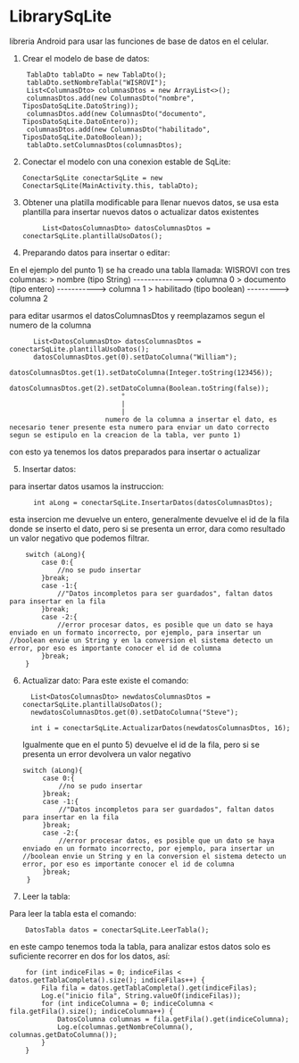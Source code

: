 # LibrarySqLite
libreria Android para usar las funciones de base de datos en el celular.

1) Crear el modelo de base de datos:

        TablaDto tablaDto = new TablaDto();
        tablaDto.setNombreTabla("WISROVI");
        List<ColumnasDto> columnasDtos = new ArrayList<>();
        columnasDtos.add(new ColumnasDto("nombre", TiposDatoSqLite.DatoString));
        columnasDtos.add(new ColumnasDto("documento", TiposDatoSqLite.DatoEntero));
        columnasDtos.add(new ColumnasDto("habilitado", TiposDatoSqLite.DatoBoolean));
        tablaDto.setColumnasDtos(columnasDtos);
        
2)  Conectar el modelo con una conexion estable de SqLite:

        ConectarSqLite conectarSqLite = new ConectarSqLite(MainActivity.this, tablaDto);
        
3) Obtener una platilla modificable para llenar nuevos datos, se usa esta plantilla para insertar nuevos datos o actualizar datos existentes

            List<DatosColumnasDto> datosColumnasDtos = conectarSqLite.plantillaUsoDatos();
            
4) Preparando datos para insertar o editar:

  En el ejemplo del punto 1) se ha creado una tabla llamada: WISROVI
  con tres columnas:
    > nombre (tipo String) --------------> columna 0
    > documento (tipo entero) -----------> columna 1
    > habilitado (tipo boolean) ---------> columna 2

  para editar usarmos el datosColumnasDtos y reemplazamos segun el numero de la columna
  
          List<DatosColumnasDto> datosColumnasDtos = conectarSqLite.plantillaUsoDatos();
          datosColumnasDtos.get(0).setDatoColumna("William");
          datosColumnasDtos.get(1).setDatoColumna(Integer.toString(123456));
          datosColumnasDtos.get(2).setDatoColumna(Boolean.toString(false));
                                °
                                |
                                |
                            numero de la columna a insertar el dato, es necesario tener presente esta numero para enviar un dato correcto segun se estipulo en la creacion de la tabla, ver punto 1)
          
  con esto ya tenemos los datos preparados para insertar o actualizar
  
5) Insertar datos:

  para insertar datos usamos la instruccion:
  
          int aLong = conectarSqLite.InsertarDatos(datosColumnasDtos);
          
  esta insercion me devuelve un entero, generalmente devuelve el id de la fila donde se inserto el dato, pero si se presenta un error, dara como resultado un valor negativo que podemos filtrar.
  
        switch (aLong){
            case 0:{
                //no se pudo insertar
            }break;
            case -1:{
                //"Datos incompletos para ser guardados", faltan datos para insertar en la fila
            }break;
            case -2:{
                //error procesar datos, es posible que un dato se haya enviado en un formato incorrecto, por ejemplo, para insertar un                   //boolean envie un String y en la conversion el sistema detecto un error, por eso es importante conocer el id de columna
            }break;
        }
          
          
6) Actualizar dato:
    Para este existe el comando:
    
         List<DatosColumnasDto> newdatosColumnasDtos = conectarSqLite.plantillaUsoDatos();
         newdatosColumnasDtos.get(0).setDatoColumna("Steve");
         
         int i = conectarSqLite.ActualizarDatos(newdatosColumnasDtos, 16);       
         
    Igualmente que en el punto 5) devuelve el id de la fila, pero si se presenta un error devolvera un valor negativo
    
    
       switch (aLong){
            case 0:{
                //no se pudo insertar
            }break;
            case -1:{
                //"Datos incompletos para ser guardados", faltan datos para insertar en la fila
            }break;
            case -2:{
                //error procesar datos, es posible que un dato se haya enviado en un formato incorrecto, por ejemplo, para insertar un                   //boolean envie un String y en la conversion el sistema detecto un error, por eso es importante conocer el id de columna
            }break;
        }
        
  
7) Leer la tabla:

  Para leer la tabla esta el comando:
  
        DatosTabla datos = conectarSqLite.LeerTabla();
        
 en este campo tenemos toda la tabla, para analizar estos datos solo es suficiente recorrer en dos for los datos, así:
 
        for (int indiceFilas = 0; indiceFilas < datos.getTablaCompleta().size(); indiceFilas++) {
            Fila fila = datos.getTablaCompleta().get(indiceFilas);
            Log.e("inicio fila", String.valueOf(indiceFilas));
            for (int indiceColumna = 0; indiceColumna < fila.getFila().size(); indiceColumna++) {
                DatosColumna columnas = fila.getFila().get(indiceColumna);
                Log.e(columnas.getNombreColumna(), columnas.getDatoColumna());
            }
        }
 
 
  



